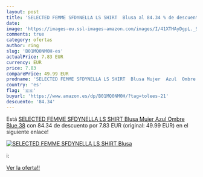 ```yaml
---
layout: post
title: 'SELECTED FEMME SFDYNELLA LS SHIRT  Blusa al 84.34 % de descuento'
date: 
image: 'https://images-eu.ssl-images-amazon.com/images/I/41XTHAyDgpL._SL200_.jpg'
comments: true
category: ofertas
author: ring
slug: 'B01MQ0NM0H-es'
actualPrice: 7.83 EUR
currency: EUR
price: 7.83
comparePrice: 49.99 EUR
prodname: 'SELECTED FEMME SFDYNELLA LS SHIRT  Blusa Mujer  Azul  Ombre Blue   38'
country: 'es'
flag: '🇪🇸'
buyurl: 'https://www.amazon.es/dp/B01MQ0NM0H/?tag=tolees-21'
descuento: '84.34'
---
```


Está [SELECTED FEMME SFDYNELLA LS SHIRT  Blusa Mujer  Azul  Ombre Blue   38](https://www.amazon.es/dp/B01MQ0NM0H/?tag=tolees-21) con 84.34 de descuento por 7.83 EUR (original: 49.99 EUR) en el siguiente enlace!

[![SELECTED FEMME SFDYNELLA LS SHIRT  Blusa](https://images-eu.ssl-images-amazon.com/images/I/41XTHAyDgpL._SL200_.jpg)](https://www.amazon.es/dp/B01MQ0NM0H/?tag=tolees-21)

ℹ️:


[Ver la oferta!!](https://www.amazon.es/dp/B01MQ0NM0H/?tag=tolees-21)
